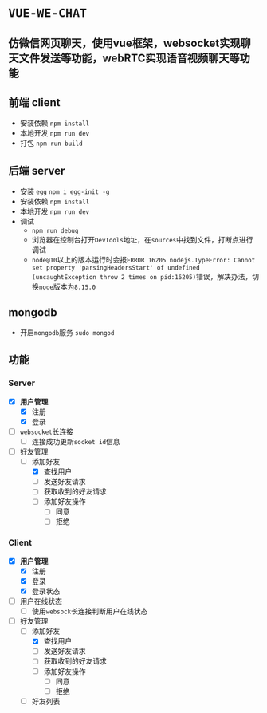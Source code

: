 # `VUE-WE-CHAT`
## 仿微信网页聊天，使用vue框架，websocket实现聊天文件发送等功能，webRTC实现语音视频聊天等功能

## 前端 client
- 安装依赖 `npm install`
- 本地开发 `npm run dev`
- 打包 `npm run build`

## 后端 server
- 安装 `egg` `npm i egg-init -g`
- 安装依赖 `npm install`
- 本地开发 `npm run dev`
- 调试 
  - `npm run debug`
  - 浏览器在控制台打开`DevTools`地址，在`sources`中找到文件，打断点进行调试
  - `node@10`以上的版本运行时会报`ERROR 16205 nodejs.TypeError: Cannot set property 'parsingHeadersStart' of undefined (uncaughtException throw 2 times on pid:16205)`错误，解决办法，切换`node`版本为`8.15.0`

## mongodb
- 开启`mongodb`服务 `sudo mongod`

## 功能

### Server
- [x] **用户管理**
    - [x] 注册
    - [x] 登录
- [ ] `websocket`长连接
    - [ ] 连接成功更新`socket id`信息
- [ ] 好友管理
    - [ ] 添加好友
      - [x] 查找用户
      - [ ] 发送好友请求
      - [ ] 获取收到的好友请求
      - [ ] 添加好友操作
        - [ ] 同意
        - [ ] 拒绝
### Client

- [x] **用户管理**
  - [x] 注册
  - [x] 登录
  - [x] 登录状态
- [ ] 用户在线状态
  - [ ] 使用`websock`长连接判断用户在线状态
- [ ] 好友管理
  - [ ] 添加好友
    - [x] 查找用户
    - [ ] 发送好友请求
    - [ ] 获取收到的好友请求
    - [ ] 添加好友操作
      - [ ] 同意
      - [ ] 拒绝
  - [ ] 好友列表